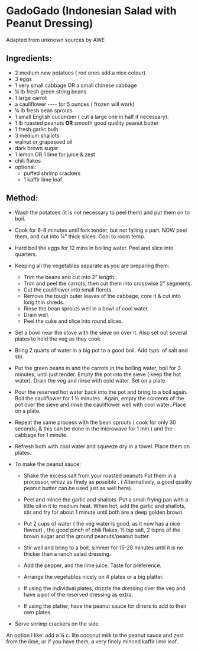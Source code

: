 # GadoGado (Indonesian Salad with Peanut Dressing)

Adapted from unknown sources by AWE

## Ingredients:

- 2 medium new potatoes ( red ones add a nice colour)
- 3 eggs
- 1 very small cabbage OR a small chinese cabbage
- ¼ lb fresh green string beans
- 1 large carrot
- a cauliflower  ---- for 5 ounces ( frozen will work)
- ¼ lb fresh bean sprouts
- 1 small English cucumber ( cut a large one in half if necessary).
- 1 lb roasted peanuts **OR** smooth good quality peanut butter
- 1 fresh garlic bulb
- 3 medium shallots
- walnut or grapeseed oil
- dark brown sugar
- 1 lemon OR 1 lime for juice & zest  
- chili flakes
- optional: 
  - puffed shrimp crackers
  - 1 kaffir lime leaf 

## Method:

- Wash the potatoes (it is not necessary to peel them) and put them on to boil.

- Cook for 6-8 minutes until fork tender, but not falling a part.  NOW peel them, and cut into ¼” thick slices. Cool to room temp.

- Hard boil the eggs for 12 mins in boiling water. Peel and slice into quarters.

- Keeping all the vegetables separate as you are preparing them:
  - Trim the beans and cut into 2” length.
  - Trim and peel the carrots, then cut them into crosswise 2” segments.
  - Cut the cauliflower into small florets.
  - Remove the tough outer leaves of the cabbage, core it & cut into long thin shreds.
  - Rinse the bean sprouts well in a bowl of cool water.
  - Drain well.
  - Peel the cuke and slice into round slices.

- Set a bowl near the stove with the sieve on over it. Also set out several plates to 
hold the veg as they cook.  

- Bring 2 quarts of water in a big pot to a good boil. Add tsps. of salt and stir. 

- Put the green beans in and the carrots in the boiling water, boil for 3 minutes, until
just tender. Empty the pot into the sieve ( keep the hot water). Drain the veg and rinse with cold water. Set on a plate.  

- Pour the reserved hot water back into the pot and bring to a boil again. Boil the cauliflower for 1 ½ minutes . Again, empty the contents of the pot over the sieve and rinse the cauliflower well with cool water. Place on a plate.

- Repeat the same process with the bean sprouts ( cook for only 30 seconds, & this can be done in the microwave for 1 min.)  and the cabbage for 1 minute. 

- Refresh both with cool water and squeeze dry in a towel. Place them on plates.

- To make the peanut sauce:
  - Shake the excess salt from your roasted peanuts Put them in a processor, whizz as finely as possible . ( Alternatively, a good quality peanut butter can be used just as well here). 
  
  - Peel and mince the garlic and shallots. Put a small frying pan with a little oil in it to medium heat. When hot, add the garlic and shallots, stir and fry for about 1 minute until both are a deep golden brown. 

  - Put 2 cups of water ( the veg water is good, as it now has a nice flavour) , the good pinch of chili flakes, ½ tsp salt, 2 tspns of the brown sugar and the ground peanuts/peanut butter.  
  
  - Stir well and bring to a boil, simmer for 15-20 minutes until it is no thicker than a ranch salad dressing.

  - Add the pepper, and the lime juice. Taste for preference. 

  - Arrange the vegetables nicely on  4 plates or a big platter.
  
  - If using the individual plates, drizzle the dressing over the veg and have a pot of the reserved dressing as extra.

  - If using the platter, have the peanut sauce for diners to add to their own plates.

- Serve shrimp crackers on the side.

An option I like: add a ¼ c. lite coconut milk to the peanut sauce and zest from the lime,
or if you have them, a very finely minced kaffir lime leaf. 

